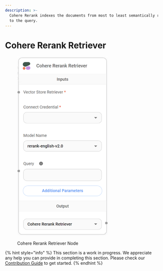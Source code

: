 ```yaml
---
description: >-
  Cohere Rerank indexes the documents from most to least semantically relevant
  to the query.
---
```


# Cohere Rerank Retriever

<figure><img src="../../../.gitbook/assets/image (130).png" alt="" width="299"><figcaption><p>Cohere Rerank Retriever Node</p></figcaption></figure>

{% hint style="info" %}
This section is a work in progress. We appreciate any help you can provide in completing this section. Please check our [Contribution Guide](../../../CONTRIBUTING.md) to get started.
{% endhint %}
